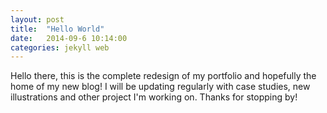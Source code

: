 ```yaml
---
layout: post
title:  "Hello World"
date:   2014-09-6 10:14:00
categories: jekyll web
---
```

Hello there, this is the complete redesign of my portfolio and hopefully the home of my new blog! I will be updating regularly with case studies, new illustrations and other project I'm working on. Thanks for stopping by!
